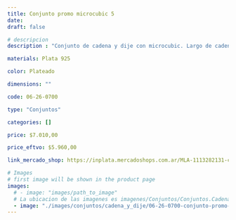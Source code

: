 ```yaml
---
title: Conjunto promo microcubic 5
date: 
draft: false

# descripcion
description : "Conjunto de cadena y dije con microcubic. Largo de cadena 40, 45 o 50 cm a elección"

materials: Plata 925

color: Plateado

dimensions: ""

code: 06-26-0700

type: "Conjuntos"

categories: []

price: $7.010,00

price_eftvo: $5.960,00

link_mercado_shop: https://inplata.mercadoshops.com.ar/MLA-1113282131-conjunto-promo-microcubic-5-_JM

# Images
# first image will be shown in the product page
images:
  # - image: "images/path_to_image"
  # La ubicacion de las imagenes es imagenes/Conjuntos/Conjuntos.Cadena y Dije/06-26-0700-conjunto-promo-microcubic-5
  - image: "./images/conjuntos/cadena_y_dije/06-26-0700-conjunto-promo-microcubic-5.jpg"
---
```

